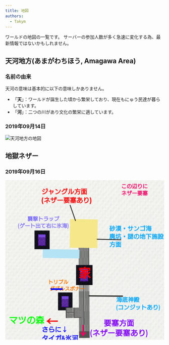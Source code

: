 ```yaml
---
title: 地図
authors:
  - Takym
---
```

ワールドの地図の一覧です。
サーバーの参加人数が多く急速に変化する為、最新情報ではないかもしれません。

## 天河地方(あまがわちほう, Amagawa Area)
### 名前の由来
天河の意味は基本的に以下の意味しかありません。
 * 「**天**」：ワールドが誕生した頃から繁栄しており、現在もにゅう民達が暮らしています。
 * 「**河**」：二つの川があり文化の繁栄に適しています。

### 2019年09月14日
<img src="2019-09-14-amagawa.png" alt="天河地方の地図" title="2019/09/14 の地図" width="512" />

## 地獄ネザー
### 2019年09月16日
<img src="2019-09-16-nether.jpg" alt="地獄ネザー" title="2019/09/16 の地図" width="512" />

